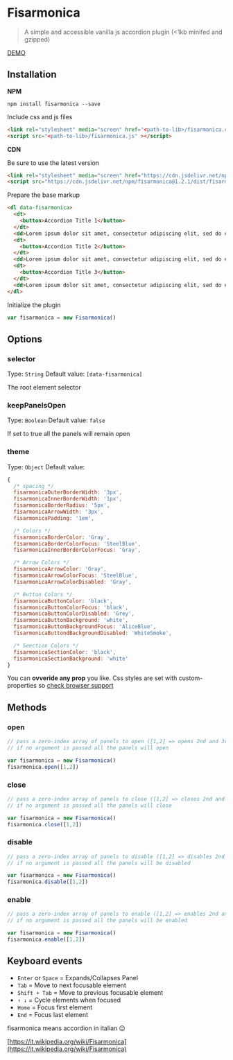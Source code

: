 # Fisarmonica
> A simple and accessible vanilla js accordion plugin (<1kb minifed and gzipped)

[DEMO](https://fisarmonica.netlify.com/)

## Installation

**NPM**

```shell
npm install fisarmonica --save
```

Include css and js files

```html
<link rel="stylesheet" media="screen" href="<path-to-lib>/fisarmonica.css" />
<script src="<path-to-lib>/fisarmonica.js" ></script>
```

**CDN**

Be sure to use the latest version

```html
<link rel="stylesheet" media="screen" href="https://cdn.jsdelivr.net/npm/fisarmonica@1.2.1/dist/fisarmonica.min.css" />
<script src="https://cdn.jsdelivr.net/npm/fisarmonica@1.2.1/dist/fisarmonica.min.js" ></script>
```

Prepare the base markup

```html
<dl data-fisarmonica>
  <dt>
    <button>Accordion Title 1</button>
  </dt>
  <dd>Lorem ipsum dolor sit amet, consectetur adipiscing elit, sed do eiusmod tempor incididunt ut labore et dolore magna aliqua. Ut enim ad minim veniam, quis nostrud exercitation ullamco laboris nisi ut aliquip ex ea commodo consequat.</dd>
  <dt>
    <button>Accordion Title 2</button>
  </dt>
  <dd>Lorem ipsum dolor sit amet, consectetur adipiscing elit, sed do eiusmod tempor incididunt ut labore et dolore magna aliqua. Ut enim ad minim veniam, quis nostrud exercitation ullamco laboris nisi ut aliquip ex ea commodo consequat.</dd>
  <dt>
    <button>Accordion Title 3</button>
  </dt>
  <dd>Lorem ipsum dolor sit amet, consectetur adipiscing elit, sed do eiusmod tempor incididunt ut labore et dolore magna aliqua. Ut enim ad minim veniam, quis nostrud exercitation ullamco laboris nisi ut aliquip ex ea commodo consequat.</dd>
</dl>
```

Initialize the plugin

```js
var fisarmonica = new Fisarmonica()
```

## Options

### selector
Type: `String`
Default value: `[data-fisarmonica]`

The root element selector

### keepPanelsOpen
Type: `Boolean`
Default value: `false`

If set to true all the panels will remain open

### theme
Type: `Object`
Default value:

```js
{
  /* spacing */
  fisarmonicaOuterBorderWidth: '3px',
  fisarmonicaInnerBorderWidth: '1px',
  fisarmonicaBorderRadius: '5px',
  fisarmonicaArrowWidth: '3px',
  fisarmonicaPadding: '1em',

  /* Colors */
  fisarmonicaBorderColor: 'Gray',
  fisarmonicaBorderColorFocus: 'SteelBlue',
  fisarmonicaInnerBorderColorFocus: 'Gray',

  /* Arrow Colors */
  fisarmonicaArrowColor: 'Gray',
  fisarmonicaArrowColorFocus: 'SteelBlue',
  fisarmonicaArrowColorDisabled: 'Gray',

  /* Button Colors */
  fisarmonicaButtonColor: 'black',
  fisarmonicaButtonColorFocus: 'black',
  fisarmonicaButtonColorDisabled: 'Grey',
  fisarmonicaButtonBackground: 'white',
  fisarmonicaButtonBackgroundFocus: 'AliceBlue',
  fisarmonicaButtondBackgroundDisabled: 'WhiteSmoke',

  /* Seection Colors */
  fisarmonicaSectionColor: 'black',
  fisarmonicaSectionBackground: 'white'
}
```

You can **ovveride any prop** you like. Css styles are set with custom-properties so [check browser support](https://caniuse.com/#feat=css-variables)


## Methods

### open

```js
// pass a zero-index array of panels to open ([1,2] => opens 2nd and 3rd panel)
// if no argument is passed all the panels will open

var fisarmonica = new Fisarmonica()
fisarmonica.open([1,2])
```

### close

```js
// pass a zero-index array of panels to close ([1,2] => closes 2nd and 3rd panel)
// if no argument is passed all the panels will close

var fisarmonica = new Fisarmonica()
fisarmonica.close([1,2])
```


### disable

```js
// pass a zero-index array of panels to disable ([1,2] => disables 2nd and 3rd panel)
// if no argument is passed all the panels will be disabled

var fisarmonica = new Fisarmonica()
fisarmonica.disable([1,2])
```

### enable

```js
// pass a zero-index array of panels to enable ([1,2] => enables 2nd and 3rd panel)
// if no argument is passed all the panels will be enabled

var fisarmonica = new Fisarmonica()
fisarmonica.enable([1,2])
```

## Keyboard events

* `Enter` or `Space` = Expands/Collapses Panel
* `Tab` = Move to next focusable element
* `Shift + Tab` = Move to previous focusable element
* `↑ ↓` = Cycle elements when focused
* `Home` = Focus first element
* `End` = Focus last element


fisarmonica means accordion in italian 😉

[https://it.wikipedia.org/wiki/Fisarmonica](https://it.wikipedia.org/wiki/Fisarmonica)